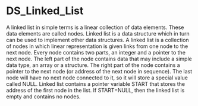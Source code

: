 # DS_Linked_List
A linked list in simple terms is a linear collection of data elements.
These data elements are called nodes. 
Linked list is a data structure which in turn can be used to implement other data structures.
A linked list is a collection of nodes in which linear representation is given links from one node to the next node.
Every node contains two parts, an integer and a pointer to the next node.
The left part of the node contains data that may include a simple data type, an array or a structure.
The right part of the node contains a pointer to the next node (or address of the next node in sequence).
The last node will have no next node connected to it, so it will store a special value called NULL.
Linked list contains a pointer variable START that stores the address of the first node in the list. If START=NULL, then the linked list is empty and contains no nodes.
